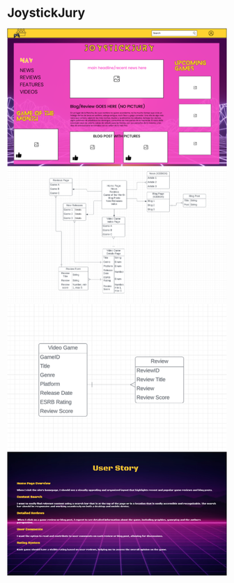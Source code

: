 # JoystickJury

<img src="./Assets/Simple Lined White Blog Landing Page Wireframe Website UI Prototype.png">


<img src="./Assets/Full ERD.png">


<img src="./Assets/simplified ERD.png">


<img src="./Assets/userstory.png">